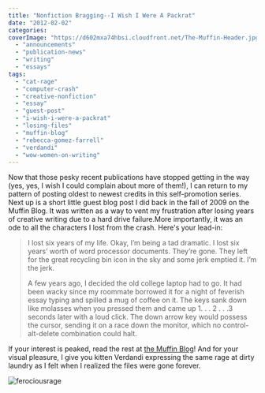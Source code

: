```yaml
---
title: "Nonfiction Bragging--I Wish I Were A Packrat"
date: "2012-02-02"
categories:
coverImage: "https://d602mxa74hbsi.cloudfront.net/The-Muffin-Header.jpg"
  - "announcements"
  - "publication-news"
  - "writing"
  - "essays"
tags:
  - "cat-rage"
  - "computer-crash"
  - "creative-nonfiction"
  - "essay"
  - "guest-post"
  - "i-wish-i-were-a-packrat"
  - "losing-files"
  - "muffin-blog"
  - "rebecca-gomez-farrell"
  - "verdandi"
  - "wow-women-on-writing"
---
```


Now that those pesky recent publications have stopped getting in the way (yes, yes, I wish I could complain about more of them!), I can return to my pattern of posting oldest to newest credits in this self-promotion series. Next up is a short little guest blog post I did back in the fall of 2009 on the Muffin Blog. It was written as a way to vent my frustration after losing years of creative writing due to a hard drive failure.More importantly, it was an ode to all the characters I lost from the crash. Here's your lead-in:

> I lost six years of my life. Okay, I’m being a tad dramatic. I lost six years’ worth of word processor documents. They’re gone. They left for the great recycling bin icon in the sky and some jerk emptied it. I’m the jerk.
>
> A few years ago, I decided the old college laptop had to go. It had been wacky since my roommate borrowed it for a night of feverish essay typing and spilled a mug of coffee on it. The keys sank down like molasses when you pressed them and came up 1. . . 2 . . .3 seconds later with a loud click. The down arrow key would possess the cursor, sending it on a race down the monitor, which no control-alt-delete combination could halt.

If your interest is peaked, read the rest at [the Muffin Blog](http://muffin.wow-womenonwriting.com/2009/11/friday-speak-out-i-wish-i-were-packrat.html "I Wish I Were A Packrat")! And for your visual pleasure, I give you kitten Verdandi expressing the same rage at dirty laundry as I felt when I realized the files were gone forever.

![ferociousrage](https://d2ypg8o05lff0b.cloudfront.net/wp-content/uploads/sites/3/2012/02/ferociousrage.jpg)
